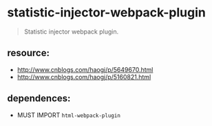 # statistic-injector-webpack-plugin
> Statistic injector webpack plugin.

## resource:
+ http://www.cnblogs.com/haogj/p/5649670.html
+ http://www.cnblogs.com/haogj/p/5160821.html


## dependences:
+ MUST IMPORT `html-webpack-plugin`
